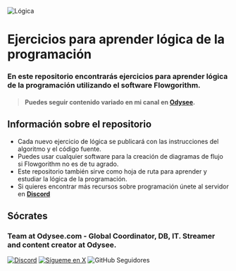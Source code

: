 ![Lógica](https://thumbs.odycdn.com/a6aa34b38d0972a49f85ff45e9ca7e2b.webp)

# Ejercicios para aprender lógica de la programación
### En este repositorio encontrarás ejercicios para aprender lógica de la programación utilizando el software Flowgorithm.
> #### Puedes seguir contenido variado en mi canal en **[Odysee](https://odysee.com/@socrates:f)**.

## Información sobre el repositorio

* Cada nuevo ejercicio de lógica se publicará con las instrucciones del algoritmo y el código fuente.
* Puedes usar cualquier software para la creación de diagramas de flujo si Flowgorithm no es de tu agrado.
* Este repositorio también sirve como hoja de ruta para aprender y estudiar la lógica de la programación.
* Si quieres encontrar más recursos sobre programación únete al servidor en **[Discord](https://discord.gg/tda7eJMAz7)**

## Sócrates
### Team at Odysee.com - Global Coordinator, DB, IT. Streamer and content creator at Odysee.

[![Discord](https://img.shields.io/discord/729672926432985098?style=social&label=Discord&logo=discord)](https://discord.gg/tda7eJMAz7)
[![Sígueme en X](https://img.shields.io/twitter/follow/es_socrates?style=social)](https://x.com/es_socrates)
![GitHub Seguidores](https://img.shields.io/github/followers/es-socrates?style=social)